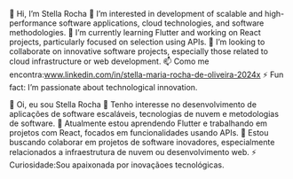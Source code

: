 👋 Hi, I’m Stella Rocha 
👀 I’m interested in development of scalable and high-performance software applications, cloud technologies, and software methodologies.
🌱 I’m currently learning Flutter and working on React projects, particularly focused on selection using APIs.
💞️ I’m looking to collaborate on innovative software projects, especially those related to cloud infrastructure or web development.
📫 Como me encontra:www.linkedin.com/in/stella-maria-rocha-de-oliveira-2024x
⚡ Fun fact: I’m passionate about technological innovation.
<!---
StellaMRocha/StellaMRocha is a ✨ special ✨ repository because its `README.md` (this file) appears on your GitHub profile.
You can click the Preview link to take a look at your changes.
--->
👋 Oi, eu sou Stella Rocha
👀 Tenho interesse no desenvolvimento de aplicações de software escaláveis, tecnologias de nuvem e metodologias de software.
🌱 Atualmente estou aprendendo Flutter e trabalhando em projetos com React, focados em funcionalidades usando APIs.
💞️ Estou buscando colaborar em projetos de software inovadores, especialmente relacionados a infraestrutura de nuvem ou desenvolvimento web.
⚡ Curiosidade:Sou apaixonada por inovaçãoes tecnológicas.
